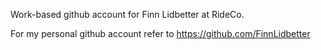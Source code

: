 Work-based github account for Finn Lidbetter at RideCo. 

For my personal github account refer to https://github.com/FinnLidbetter


